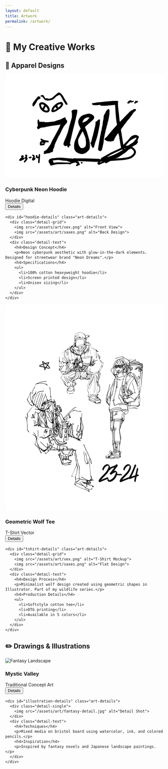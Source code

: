 ```yaml
---
layout: default
title: Artwork
permalink: /artwork/
---
```


# 🎨 My Creative Works

## 👕 Apparel Designs

<div class="art-section">
  <!-- Hoodie Design -->
  <div class="art-card" id="cyber-hoodie">
    <div class="art-preview">
      <img src="/assets/art/vex.png" alt="Cyberpunk Hoodie" loading="lazy">
      <div class="art-info">
        <h3>Cyberpunk Neon Hoodie</h3>
        <div class="art-tags">
          <span class="tag-apparel">Hoodie</span>
          <span class="tag-digital">Digital</span>
        </div>
        <button class="details-btn" onclick="toggleDetails('hoodie-details')">
          <i class="fas fa-chevron-down"></i> Details
        </button>
      </div>
    </div>

    <div id="hoodie-details" class="art-details">
      <div class="detail-grid">
        <img src="/assets/art/vex.png" alt="Front View">
        <img src="/assets/art/saxes.png" alt="Back Design">
      </div>
      <div class="detail-text">
        <h4>Design Concept</h4>
        <p>Neon cyberpunk aesthetic with glow-in-the-dark elements. Designed for streetwear brand "Neon Dreams".</p>
        <h4>Specifications</h4>
        <ul>
          <li>100% cotton heavyweight hoodie</li>
          <li>Screen printed design</li>
          <li>Unisex sizing</li>
        </ul>
      </div>
    </div>
  </div>

  <!-- T-Shirt Design -->
  <div class="art-card" id="wolf-tshirt">
    <div class="art-preview">
      <img src="/assets/art/saxes.png" alt="Wolf Graphic Tee" loading="lazy">
      <div class="art-info">
        <h3>Geometric Wolf Tee</h3>
        <div class="art-tags">
          <span class="tag-apparel">T-Shirt</span>
          <span class="tag-vector">Vector</span>
        </div>
        <button class="details-btn" onclick="toggleDetails('tshirt-details')">
          <i class="fas fa-chevron-down"></i> Details
        </button>
      </div>
    </div>

    <div id="tshirt-details" class="art-details">
      <div class="detail-grid">
        <img src="/assets/art/vex.png" alt="T-Shirt Mockup">
        <img src="/assets/art/saxes.png" alt="Flat Design">
      </div>
      <div class="detail-text">
        <h4>Design Process</h4>
        <p>Minimalist wolf design created using geometric shapes in Illustrator. Part of my wildlife series.</p>
        <h4>Production Details</h4>
        <ul>
          <li>Softstyle cotton tee</li>
          <li>DTG printing</li>
          <li>Available in 5 colors</li>
        </ul>
      </div>
    </div>
  </div>
</div>

## ✏️ Drawings & Illustrations

<div class="art-section">
  <!-- Illustration 1 -->
  <div class="art-card" id="fantasy-illustration">
    <div class="art-preview">
      <img src="/assets/art/fantasy-art.jpg" alt="Fantasy Landscape" loading="lazy">
      <div class="art-info">
        <h3>Mystic Valley</h3>
        <div class="art-tags">
          <span class="tag-traditional">Traditional</span>
          <span class="tag-concept">Concept Art</span>
        </div>
        <button class="details-btn" onclick="toggleDetails('illustration-details')">
          <i class="fas fa-chevron-down"></i> Details
        </button>
      </div>
    </div>

    <div id="illustration-details" class="art-details">
      <div class="detail-single">
        <img src="/assets/art/fantasy-detail.jpg" alt="Detail Shot">
      </div>
      <div class="detail-text">
        <h4>Techniques</h4>
        <p>Mixed media on bristol board using watercolor, ink, and colored pencils.</p>
        <h4>Inspiration</h4>
        <p>Inspired by fantasy novels and Japanese landscape paintings.</p>
      </div>
    </div>
  </div>
</div>

<script>
function toggleDetails(id) {
  const details = document.getElementById(id);
  const btn = details.previousElementSibling.querySelector('.details-btn');
  details.classList.toggle('active');
  btn.innerHTML = details.classList.contains('active') ? 
    '<i class="fas fa-chevron-up"></i> Hide Details' : 
    '<i class="fas fa-chevron-down"></i> Details';
}
</script>

